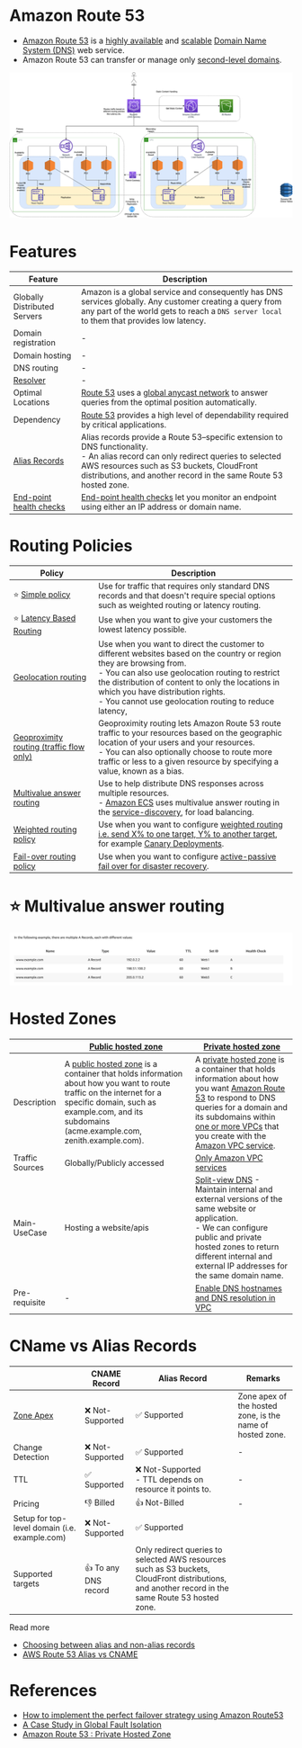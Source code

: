 
# Amazon Route 53
- [Amazon Route 53](https://docs.aws.amazon.com/Route53/latest/DeveloperGuide/Welcome.html) is a [highly available](../../../../1_HLDDesignComponents/0_SystemGlossaries/Reliability/HighAvailability.md) and [scalable](../../../../1_HLDDesignComponents/0_SystemGlossaries/Scalability/DBScalability.md) [Domain Name System (DNS)](https://www.cloudflare.com/learning/dns/what-is-dns/) web service. 
- Amazon Route 53 can transfer or manage only [second-level domains](https://developer.mozilla.org/en-US/docs/Glossary/Second-level_Domain).

![img.png](../../../0_AWSDesigns/DesignMultiRegionActiveActiveArchitectureOnAWS/AWS-Multi-Region-AZ-HA.drawio.png)

# Features

| Feature                                                                                                       | Description                                                                                                                                                                                                                                             |
|---------------------------------------------------------------------------------------------------------------|---------------------------------------------------------------------------------------------------------------------------------------------------------------------------------------------------------------------------------------------------------|
| Globally Distributed Servers                                                                                  | Amazon is a global service and consequently has DNS services globally. Any customer creating a query from any part of the world gets to reach a `DNS server local` to them that provides low latency.                                                   |
| Domain registration                                                                                           | -                                                                                                                                                                                                                                                       |
| Domain hosting                                                                                                | -                                                                                                                                                                                                                                                       |
| DNS routing                                                                                                   | -                                                                                                                                                                                                                                                       |
| [Resolver](Route53Resolver.md)                                                                                | -                                                                                                                                                                                                                                                       |
| Optimal Locations                                                                                             | [Route 53](https://docs.aws.amazon.com/Route53/latest/DeveloperGuide/Welcome.html) uses a [global anycast network](https://www.cloudflare.com/learning/cdn/glossary/anycast-network/) to answer queries from the optimal position automatically.        |
| Dependency                                                                                                    | [Route 53](https://docs.aws.amazon.com/Route53/latest/DeveloperGuide/Welcome.html) provides a high level of dependability required by critical applications.                                                                                            |
| [Alias Records](https://repost.aws/knowledge-center/route-53-create-alias-records)                            | Alias records provide a Route 53–specific extension to DNS functionality. <br/>- An alias record can only redirect queries to selected AWS resources such as S3 buckets, CloudFront distributions, and another record in the same Route 53 hosted zone. |
| [End-point health checks](https://docs.aws.amazon.com/Route53/latest/DeveloperGuide/health-checks-types.html) | [End-point health checks](https://docs.aws.amazon.com/Route53/latest/DeveloperGuide/health-checks-types.html) let you monitor an endpoint using either an IP address or domain name.                                                                    |

# Routing Policies

| Policy                                                                                                                                 | Description                                                                                                                                                                                                                                                                                                                       |
|----------------------------------------------------------------------------------------------------------------------------------------|-----------------------------------------------------------------------------------------------------------------------------------------------------------------------------------------------------------------------------------------------------------------------------------------------------------------------------------|
| :star: [Simple policy](https://aws.amazon.com/premiumsupport/knowledge-center/multivalue-versus-simple-policies/)                      | Use for traffic that requires only standard DNS records and that doesn't require special options such as weighted routing or latency routing.                                                                                                                                                                                     |
| :star: [Latency Based Routing](https://docs.aws.amazon.com/Route53/latest/DeveloperGuide/routing-policy.html)                          | Use when you want to give your customers the lowest latency possible.                                                                                                                                                                                                                                                             |
| [Geolocation routing](https://docs.aws.amazon.com/Route53/latest/DeveloperGuide/routing-policy-geo.html)                               | Use when you want to direct the customer to different websites based on the country or region they are browsing from.<br/>- You can also use geolocation routing to restrict the distribution of content to only the locations in which you have distribution rights.<br/>- You cannot use geolocation routing to reduce latency, |
| [Geoproximity routing (traffic flow only)](https://docs.aws.amazon.com/Route53/latest/DeveloperGuide/routing-policy-geoproximity.html) | Geoproximity routing lets Amazon Route 53 route traffic to your resources based on the geographic location of your users and your resources.<br/>- You can also optionally choose to route more traffic or less to a given resource by specifying a value, known as a bias.                                                       |
| [Multivalue answer routing](https://aws.amazon.com/premiumsupport/knowledge-center/multivalue-versus-simple-policies/)                 | Use to help distribute DNS responses across multiple resources. <br/>- [Amazon ECS](../../../4_ContainerOrchestrationServices/AmazonECS/Readme.md) uses multivalue answer routing in the [service-discovery](../../../../1_HLDDesignComponents/1_MicroServicesSOA/2_ServiceRegistry&Discovery/Readme.md), for load balancing.     |
| [Weighted routing policy](https://docs.aws.amazon.com/Route53/latest/DeveloperGuide/resource-record-sets-values-weighted.html)         | Use when you want to configure [weighted routing i.e. send X% to one target, Y% to another target](https://docs.aws.amazon.com/Route53/latest/DeveloperGuide/resource-record-sets-values-weighted.html), for example [Canary Deployments](../../../../1_HLDDesignComponents/0_SystemGlossaries/DevOps/DeploymentTechniques.md).   |
| [Fail-over routing policy](https://docs.aws.amazon.com/Route53/latest/DeveloperGuide/routing-policy.html)                              | Use when you want to configure [active-passive fail over for disaster recovery](../../../../1_HLDDesignComponents/0_SystemGlossaries/Reliability/HighAvailability.md#active-passive-policy).                                                                                                                                      |

# :star: Multivalue answer routing

![img.png](../assets/route53-multi-value-routing.png)

# Hosted Zones

|                 | [Public hosted zone](https://docs.aws.amazon.com/Route53/latest/DeveloperGuide/AboutHZWorkingWith.html)                                                                                                                                                                                                    | [Private hosted zone](https://docs.aws.amazon.com/Route53/latest/DeveloperGuide/hosted-zones-private.html)                                                                                                                                                                                                                                                                                               |
|-----------------|------------------------------------------------------------------------------------------------------------------------------------------------------------------------------------------------------------------------------------------------------------------------------------------------------------|----------------------------------------------------------------------------------------------------------------------------------------------------------------------------------------------------------------------------------------------------------------------------------------------------------------------------------------------------------------------------------------------------------|
| Description     | A [public hosted zone](https://docs.aws.amazon.com/Route53/latest/DeveloperGuide/AboutHZWorkingWith.html) is a container that holds information about how you want to route traffic on the internet for a specific domain, such as example.com, and its subdomains (acme.example.com, zenith.example.com). | A [private hosted zone](https://docs.aws.amazon.com/Route53/latest/DeveloperGuide/hosted-zones-private.html) is a container that holds information about how you want [Amazon Route 53]() to respond to DNS queries for a domain and its subdomains within [one or more VPCs](../../3_NetworkFoundationsVPC/Readme.md) that you create with the [Amazon VPC service](../../3_NetworkFoundationsVPC/Readme.md). |
| Traffic Sources | Globally/Publicly accessed                                                                                                                                                                                                                                                                                 | [Only Amazon VPC services](../../3_NetworkFoundationsVPC/Readme.md)                                                                                                                                                                                                                                                                                                                                         |
| Main-UseCase    | Hosting a website/apis                                                                                                                                                                                                                                                                                     | [Split-view DNS](https://www.bogotobogo.com/DevOps/AWS/aws-Route53-DNS-Private-Hosted-Zone.php) - Maintain internal and external versions of the same website or application. <br/>- We can configure public and private hosted zones to return different internal and external IP addresses for the same domain name.                                                                                   |
| Pre-requisite   | -                                                                                                                                                                                                                                                                                                          | [Enable DNS hostnames and DNS resolution in VPC](https://docs.aws.amazon.com/vpc/latest/userguide/vpc-dns.html)                                                                                                                                                                                                                                                                                          |

# CName vs Alias Records

|                                                            | CNAME Record                 | Alias Record                                                                                                                                            | Remarks                                                   |
|------------------------------------------------------------|------------------------------|---------------------------------------------------------------------------------------------------------------------------------------------------------|-----------------------------------------------------------|
| [Zone Apex](https://cloudsoft.io/blog/aws-dns-domain-apex) | :x: Not-Supported            | :white_check_mark: Supported                                                                                                                            | Zone apex of the hosted zone, is the name of hosted zone. |
| Change Detection                                           | :x: Not-Supported            | :white_check_mark: Supported                                                                                                                            | -                                                         |
| TTL                                                        | :white_check_mark: Supported | :x: Not-Supported<br/>- TTL depends on resource it points to.                                                                                           | -                                                         |
| Pricing                                                    | :-1: Billed                  | :+1: Not-Billed                                                                                                                                         | -                                                         |
| Setup for top-level domain (i.e. example.com)              | :x: Not-Supported            | :white_check_mark: Supported                                                                                                                            |                                                           |
| Supported targets                                          | :+1: To any DNS record       | Only redirect queries to selected AWS resources such as S3 buckets, CloudFront distributions, and another record in the same Route 53 hosted zone. |                                                           |

Read more
- [Choosing between alias and non-alias records](https://docs.aws.amazon.com/Route53/latest/DeveloperGuide/resource-record-sets-choosing-alias-non-alias.html)
- [AWS Route 53 Alias vs CNAME](https://jayendrapatil.com/aws-route-53-alias-vs-cname/)

# References
- [How to implement the perfect failover strategy using Amazon Route53](https://medium.com/dazn-tech/how-to-implement-the-perfect-failover-strategy-using-amazon-route53-1cc4b19fa9c7)
- [A Case Study in Global Fault Isolation](https://aws.amazon.com/blogs/architecture/a-case-study-in-global-fault-isolation/) 
- [Amazon Route 53 : Private Hosted Zone](https://www.bogotobogo.com/DevOps/AWS/aws-Route53-DNS-Private-Hosted-Zone.php)